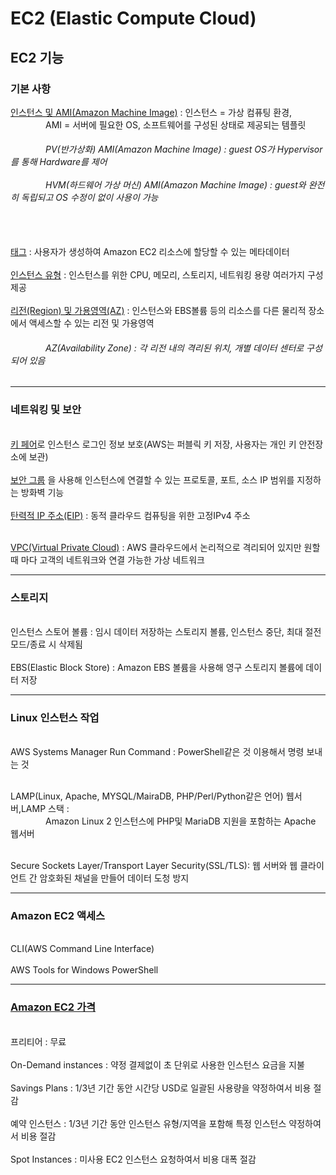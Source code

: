 # EC2 (Elastic Compute Cloud)

<h2>EC2 기능</h2> 

<h3>기본 사항</h3>

<a href="https://docs.aws.amazon.com/ko_kr/AWSEC2/latest/UserGuide/ec2-instances-and-amis.html">인스턴스 및 AMI(Amazon Machine Image)</a> : 인스턴스 = 가상 컴퓨팅 환경,
<br>&emsp;&emsp;&emsp;&emsp;AMI = 서버에 필요한 OS, 소프트웨어를 구성된 상태로 제공되는 템플릿
<h6>
&emsp;&emsp;&emsp;&emsp;PV(반가상화) AMI(Amazon Machine Image) : guest OS가 Hypervisor를 통해 Hardware를 제어
<br><br>
&emsp;&emsp;&emsp;&emsp;HVM(하드웨어 가상 머신) AMI(Amazon Machine Image) : guest와 완전히 독립되고 OS 수정이 없이 사용이 가능
</h6>
<br><br>
<a href="https://docs.aws.amazon.com/ko_kr/AWSEC2/latest/UserGuide/Using_Tags.html">태그</a> : 사용자가 생성하여 Amazon EC2 리소스에 할당할 수 있는 메타데이터
<br><br>
<a href="https://docs.aws.amazon.com/ko_kr/AWSEC2/latest/UserGuide/instance-types.html">인스턴스 유형</a> : 인스턴스를 위한 CPU, 메모리, 스토리지, 네트워킹 용량 여러가지 구성 제공
<br><br><a href="https://docs.aws.amazon.com/ko_kr/AWSEC2/latest/UserGuide/using-regions-availability-zones.html">리전(Region) 및 가용영역(AZ)</a> : 인스턴스와 EBS볼륨 등의 리소스를 다른 물리적 장소에서 액세스할 수 있는 리전 및 가용영역
<h6>&emsp;&emsp;&emsp;&emsp;AZ(Availability Zone) : 각 리전 내의 격리된 위치, 개별 데이터 센터로 구성되어 있음</h6>
<hr>
<h3>네트워킹 및 보안</h3>
<br>
<a href="https://docs.aws.amazon.com/ko_kr/AWSEC2/latest/UserGuide/ec2-key-pairs.html">키 페어</a>로 
인스턴스 로그인 정보 보호(AWS는 퍼블릭 키 저장, 사용자는 개인 키 안전장소에 보관)
<br><br>
<a href="https://docs.aws.amazon.com/ko_kr/AWSEC2/latest/UserGuide/ec2-security-groups.html">보안 그룹</a>
을 사용해 인스턴스에 연결할 수 있는 프로토콜, 포트, 소스 IP 범위를 지정하는 방화벽 기능
<br><br>
<a href="https://docs.aws.amazon.com/ko_kr/AWSEC2/latest/UserGuide/elastic-ip-addresses-eip.html">탄력적 IP 주소(EIP)</a> : 동적 클라우드 컴퓨팅을 위한 고정IPv4 주소
<br><br>

<a href="https://github.com/kimTH65/AWS/blob/main/aws/VPC.md">VPC(Virtual Private Cloud)</a> : AWS 클라우드에서 논리적으로 격리되어 있지만 원할 때 마다 고객의 네트워크와 연결 가능한 가상 네트워크

<hr>
<h3>스토리지</h3>
<br>인스턴스 스토어 볼륨 : 임시 데이터 저장하는 스토리지 볼륨, 인스턴스 중단, 최대 절전모드/종료 시 삭제됨
<br><br>EBS(Elastic Block Store) : Amazon EBS 볼륨을 사용해 영구 스토리지 볼륨에 데이터 저장

<hr>
<h3>Linux 인스턴스 작업</h3>
<br>AWS Systems Manager Run Command : PowerShell같은 것 이용해서 명령 보내는 것

<br>LAMP(Linux, Apache, MYSQL/MairaDB, PHP/Perl/Python같은 언어) 웹서버,LAMP 스택 :
<br>&emsp;&emsp;&emsp;&emsp;Amazon Linux 2 인스턴스에 PHP및 MariaDB 지원을 포함하는 Apache 웹서버

<br>Secure Sockets Layer/Transport Layer Security(SSL/TLS): 웹 서버와 웹 클라이언트 간 암호화된 채널을 만들어 데이터 도청 방지

<hr>
<h3>Amazon EC2 액세스</h3>
<br>CLI(AWS Command Line Interface) 
<br><br>AWS Tools for Windows PowerShell

<hr>
<h3><a href="https://docs.aws.amazon.com/ko_kr/AWSEC2/latest/UserGuide/instance-purchasing-options.html">Amazon EC2 가격</a></h3>
<br>프리티어 : 무료
<br><br>On-Demand instances : 약정 결제없이 초 단위로 사용한 인스턴스 요금을 지불
<br><br>Savings Plans : 1/3년 기간 동안 시간당 USD로 일괄된 사용량을 약정하여서 비용 절감
<br><br>예약 인스턴스 : 1/3년 기간 동안 인스턴스 유형/지역을 포함해 특정 인스턴스 약정하여서 비용 절감
<br><br>Spot Instances : 미사용 EC2 인스턴스 요청하여서 비용 대폭 절감


